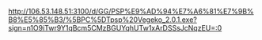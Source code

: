 http://106.53.148.51:3100/d/GG/PSP%E9%AD%94%E7%A6%81%E7%9B%B8%E5%85%B3/%5BPC%5DTpsp%20Vegeko_2.0.1.exe?sign=n1O9iTwr9Y1qBcm5CMzBGUYqhUTw1xArDSSsJcNqzEU=:0